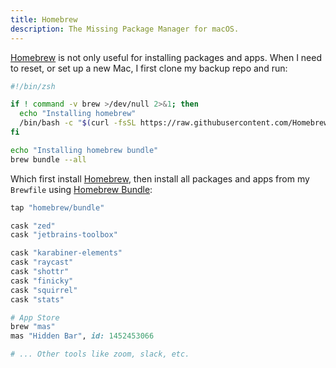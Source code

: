 ```yaml
---
title: Homebrew
description: The Missing Package Manager for macOS.
---
```


[Homebrew](https://brew.sh/) is not only useful for installing packages and apps. When I need to reset, or set up a new Mac, I first clone my backup repo and run:

```bash title="bootstrap.sh"
#!/bin/zsh

if ! command -v brew >/dev/null 2>&1; then
  echo "Installing homebrew"
  /bin/bash -c "$(curl -fsSL https://raw.githubusercontent.com/Homebrew/install/HEAD/install.sh)"
fi

echo "Installing homebrew bundle"
brew bundle --all
```

Which first install [Homebrew](https://brew.sh/), then install all packages and apps from my `Brewfile` using [Homebrew Bundle](https://github.com/Homebrew/homebrew-bundle):

```ruby title="Brewfile"
tap "homebrew/bundle"

cask "zed"
cask "jetbrains-toolbox"

cask "karabiner-elements"
cask "raycast"
cask "shottr"
cask "finicky"
cask "squirrel"
cask "stats"

# App Store
brew "mas"
mas "Hidden Bar", id: 1452453066

# ... Other tools like zoom, slack, etc.
```
